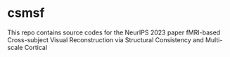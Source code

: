 # csmsf
This repo contains source codes for the NeurIPS 2023 paper fMRI-based Cross-subject Visual Reconstruction via Structural Consistency and Multi-scale Cortical

